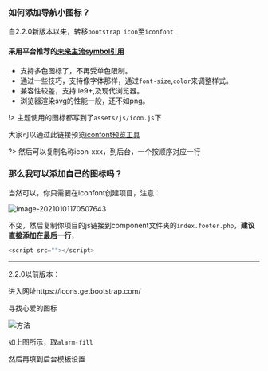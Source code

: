 ### 如何添加导航小图标？

自2.2.0新版本以来，转移`bootstrap icon`至`iconfont`

#### 采用平台推荐的<u>未来主流symbol引用</u>

- 支持多色图标了，不再受单色限制。
- 通过一些技巧，支持像字体那样，通过`font-size`,`color`来调整样式。
- 兼容性较差，支持 ie9+,及现代浏览器。
- 浏览器渲染svg的性能一般，还不如png。

!> 主题使用的图标都写到了`assets/js/icon.js`下

大家可以通过此链接预览[iconfont预览工具](http://blog.luckly-mjw.cn/tool-show/iconfont-preview/index.html)

?> 然后可以复制名称icon-xxx，到后台，一个按顺序对应一行

### 那么我可以添加自己的图标吗？

当然可以，你只需要在iconfont创建项目，注意：

![image-20210101170507643](https://i.loli.net/2021/01/01/sUH2yWdJAkIPZx4.png)

不变，然后复制你项目的js链接到component文件夹的`index.footer.php`，**建议直接添加在最后一行**，

```js
<script src=""></script>
```

---



2.2.0以前版本：

进入网址https://icons.getbootstrap.com/

寻找心爱的图标

![方法](https://i.loli.net/2021/01/01/6sapt1CkUX5FoAJ.png)

如上图所示，取```alarm-fill```

然后再填到后台模板设置